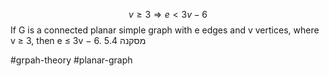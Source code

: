 $$v\geqslant 3\Longrightarrow e< 3v-6$$
If G is a connected planar simple graph with e edges and v vertices, where v ≥ 3, then e ≤ 3v − 6.
מסקנה 5.4

#grpah-theory #planar-graph
